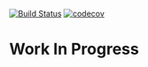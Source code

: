 [![Build Status](https://travis-ci.org/ppshobi/django-ses.svg?branch=master)](https://travis-ci.org/ppshobi/django-ses)
[![codecov](https://codecov.io/gh/ppshobi/django-ses/branch/master/graph/badge.svg)](https://codecov.io/gh/ppshobi/django-ses)
# Work In Progress
